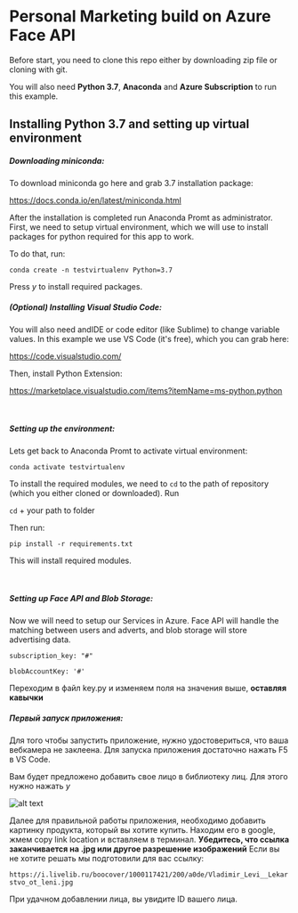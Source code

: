 # Personal Marketing build on Azure Face API

Before start, you need to clone this repo either by downloading zip file or cloning with git.

You will also need **Python 3.7**, **Anaconda** and **Azure Subscription** to run this example.

## Installing Python 3.7 and setting up virtual environment 
##### Downloading miniconda:

To download miniconda go here and grab 3.7 installation package:

https://docs.conda.io/en/latest/miniconda.html

After the installation is completed run Anaconda Promt as administrator.
First, we need to setup virtual environment, which we will use to install packages for python required for this app to work.

To do that, run:

```conda create -n testvirtualenv Python=3.7```

Press *y* to install required packages. 
<br/>

##### (Optional) Installing Visual Studio Code:
You will also need andIDE or code editor (like Sublime) to change variable values.
In this example we use VS Code (it's free), which you can grab here:

https://code.visualstudio.com/

Then, install Python Extension:

https://marketplace.visualstudio.com/items?itemName=ms-python.python

<br/>

##### Setting up the environment:

Lets get back to Anaconda Promt to activate virtual environment:

```conda activate testvirtualenv```

To install the required modules, we need to ```cd``` to the path of repository (which you either cloned or downloaded). Run 

```cd``` + your path to folder

Then run:

```pip install -r requirements.txt```

This will install required modules.

<br/>

##### Setting up Face API and Blob Storage:
Now we will need to setup our Services in Azure.
Face API will handle the matching between users and adverts, and blob storage will store advertising data.

```subscription_key: "#"```

```blobAccountKey: '#'```


Переходим в файл key.py и изменяем поля на значения выше, **оставляя кавычки** 


##### Первый запуск приложения:
Для того чтобы запустить приложение, нужно удостовериться, что ваша вебкамера не заклеена.
Для запуска приложения достаточно нажать F5 в VS Code.

Вам будет предложено добавить свое лицо в библиотеку лиц. Для этого нужно нажать *y*

![alt text](https://recruitlab.blob.core.windows.net/recruitlabblob/question_1.JPG)


Далее для правильной работы приложения, необходимо добавить картинку продукта, который вы хотите купить. Находим его в google, жмем copy link location и вставляем в терминал. 
**Убедитесь, что ссылка заканчивается на .jpg или другое разрешение изображений**
Если вы не хотите решать мы подготовили для вас ссылку:

```https://i.livelib.ru/boocover/1000117421/200/a0de/Vladimir_Levi__Lekarstvo_ot_leni.jpg```

При удачном добавлении лица, вы увидите ID вашего лица.



